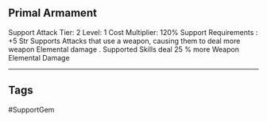 ## Primal Armament
Support
Attack
Tier: 2
Level: 1
Cost Multiplier: 120%
Support Requirements : +5 Str
Supports Attacks that use a weapon, causing them to deal more weapon Elemental damage .
Supported Skills deal 25 % more Weapon Elemental Damage

---
## Tags
#SupportGem
